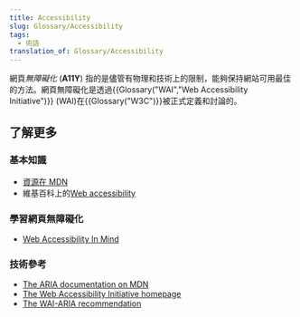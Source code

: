 ```yaml
---
title: Accessibility
slug: Glossary/Accessibility
tags:
  - 術語
translation_of: Glossary/Accessibility
---
```

網頁*無障礙化* (**A11Y**) 指的是儘管有物理和技術上的限制，能夠保持網站可用最佳的方法。網頁無障礙化是透過{{Glossary("WAI","Web Accessibility Initiative")}} (WAI)在{{Glossary("W3C")}}被正式定義和討論的。

## 了解更多

### 基本知識

- [資源在 MDN](/en-US/docs/Web/Accessibility)
- 維基百科上的[Web accessibility](https://zh.wikipedia.org/wiki/Web_accessibility)

### 學習網頁無障礙化

- [Web Accessibility In Mind](http://webaim.org/)

### 技術參考

- [The ARIA documentation on MDN](/en-US/docs/Web/Accessibility/ARIA)
- [The Web Accessibility Initiative homepage](http://www.w3.org/WAI/)
- [The WAI-ARIA recommendation](http://www.w3.org/TR/wai-aria/)
